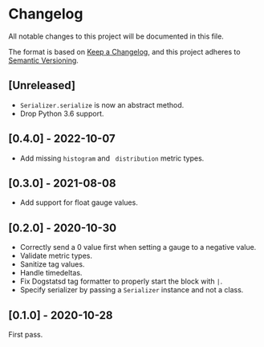 # Changelog

All notable changes to this project will be documented in this file.

The format is based on [Keep a Changelog](https://keepachangelog.com/en/1.0.0/),
and this project adheres to [Semantic Versioning](https://semver.org/spec/v2.0.0.html).

## [Unreleased]

- `Serializer.serialize` is now an abstract method.
- Drop Python 3.6 support.

## [0.4.0] - 2022-10-07

- Add missing `histogram` and ` distribution` metric types.

## [0.3.0] - 2021-08-08

- Add support for float gauge values.

## [0.2.0] - 2020-10-30

- Correctly send a 0 value first when setting a gauge to a negative value.
- Validate metric types.
- Sanitize tag values.
- Handle timedeltas.
- Fix Dogstatsd tag formatter to properly start the block with `|`.
- Specify serializer by passing a `Serializer` instance and not a class.

## [0.1.0] - 2020-10-28

First pass.
